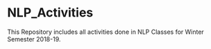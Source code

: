 # NLP_Activities

This Repository includes all activities done in NLP Classes for Winter Semester 2018-19.
